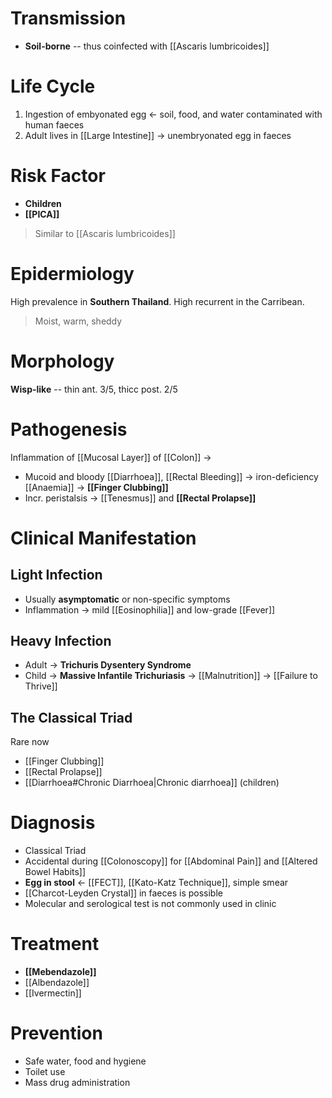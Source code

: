 # Transmission
- **Soil-borne** -- thus coinfected with [[Ascaris lumbricoides]]

# Life Cycle
1. Ingestion of embyonated egg <- soil, food, and water contaminated with human faeces
2. Adult lives in [[Large Intestine]] -> unembryonated egg in faeces

# Risk Factor
- **Children**
- **[[PICA]]**
> Similar to [[Ascaris lumbricoides]]

# Epidermiology
High prevalence in **Southern Thailand**. High recurrent in the Carribean.
> Moist, warm, sheddy

# Morphology
**Wisp-like** -- thin ant. 3/5, thicc post. 2/5

# Pathogenesis
Inflammation of [[Mucosal Layer]] of [[Colon]] ->
- Mucoid and bloody [[Diarrhoea]], [[Rectal Bleeding]] -> iron-deficiency [[Anaemia]] -> **[[Finger Clubbing]]**
- Incr. peristalsis -> [[Tenesmus]] and **[[Rectal Prolapse]]**


# Clinical Manifestation
## Light Infection
- Usually **asymptomatic** or non-specific symptoms
- Inflammation -> mild [[Eosinophilia]] and low-grade [[Fever]]

## Heavy Infection
- Adult -> **Trichuris Dysentery Syndrome**
- Child -> **Massive Infantile Trichuriasis** -> [[Malnutrition]] -> [[Failure to Thrive]]

## The Classical Triad
Rare now
- [[Finger Clubbing]]
- [[Rectal Prolapse]]
- [[Diarrhoea#Chronic Diarrhoea|Chronic diarrhoea]] (children)

# Diagnosis
- Classical Triad
- Accidental during [[Colonoscopy]] for [[Abdominal Pain]] and [[Altered Bowel Habits]]
- **Egg in stool** <- [[FECT]], [[Kato-Katz Technique]], simple smear
- [[Charcot-Leyden Crystal]] in faeces is possible
- Molecular and serological test is not commonly used in clinic

# Treatment
- **[[Mebendazole]]**
- [[Albendazole]]
- [[Ivermectin]]

# Prevention
- Safe water, food and hygiene
- Toilet use
- Mass drug administration

























